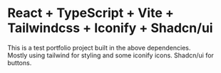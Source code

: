 # React + TypeScript + Vite + Tailwindcss + Iconify + Shadcn/ui

This is a test portfolio project built in the above dependencies.  
Mostly using tailwind for styling and some iconify icons. Shadcn/ui for buttons.  
  


